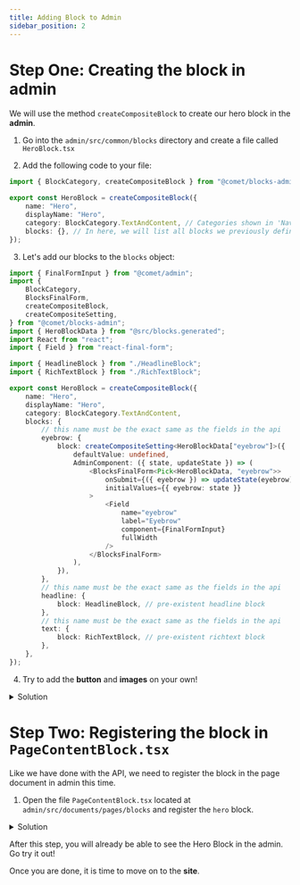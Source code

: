 ```yaml
---
title: Adding Block to Admin
sidebar_position: 2
---
```


# Step One: Creating the block in admin

We will use the method `createCompositeBlock` to create our hero block in the **admin**.

1. Go into the `admin/src/common/blocks` directory and create a file called `HeroBlock.tsx`

2. Add the following code to your file:

```ts title="HeroBlock.tsx"
import { BlockCategory, createCompositeBlock } from "@comet/blocks-admin";

export const HeroBlock = createCompositeBlock({
    name: "Hero",
    displayName: "Hero",
    category: BlockCategory.TextAndContent, // Categories shown in 'Navigating the Admin'
    blocks: {}, // In here, we will list all blocks we previously defined
});
```

3. Let's add our blocks to the `blocks` object:

<!-- In the code block below, something is wrong with the formatting -->

```ts title="HeroBlock.tsx"
import { FinalFormInput } from "@comet/admin";
import {
    BlockCategory,
    BlocksFinalForm,
    createCompositeBlock,
    createCompositeSetting,
} from "@comet/blocks-admin";
import { HeroBlockData } from "@src/blocks.generated";
import React from "react";
import { Field } from "react-final-form";

import { HeadlineBlock } from "./HeadlineBlock";
import { RichTextBlock } from "./RichTextBlock";

export const HeroBlock = createCompositeBlock({
    name: "Hero",
    displayName: "Hero",
    category: BlockCategory.TextAndContent,
    blocks: {
        // this name must be the exact same as the fields in the api
        eyebrow: {
            block: createCompositeSetting<HeroBlockData["eyebrow"]>({
                defaultValue: undefined,
                AdminComponent: ({ state, updateState }) => (
                    <BlocksFinalForm<Pick<HeroBlockData, "eyebrow">>
                        onSubmit={({ eyebrow }) => updateState(eyebrow)}
                        initialValues={{ eyebrow: state }}
                    >
                        <Field
                            name="eyebrow"
                            label="Eyebrow"
                            component={FinalFormInput}
                            fullWidth
                        />
                    </BlocksFinalForm>
                ),
            }),
        },
        // this name must be the exact same as the fields in the api
        headline: {
            block: HeadlineBlock, // pre-existent headline block
        },
        // this name must be the exact same as the fields in the api
        text: {
            block: RichTextBlock, // pre-existent richtext block
        },
    },
});
```

<!-- which options are there instead of createCompositeBlock and createCompositeSetting, when to use
Does AdminComponent always need to be used when creating a new block?
FinalFormInput Docs link? -->

4. Try to add the **button** and **images** on your own!

<details>
    <summary>Solution</summary>

```ts title="HeroBlock.tsx"
export const HeroBlock = createCompositeBlock({
    name: "Hero",
    displayName: "Hero",
    category: BlockCategory.TextAndContent,
    blocks: {
        eyebrow: {
            block: createCompositeSetting<HeroBlockData["eyebrow"]>({
                defaultValue: undefined,
                AdminComponent: ({ state, updateState }) => (
                    <BlocksFinalForm<Pick<HeroBlockData, "eyebrow">>
                        onSubmit={({ eyebrow }) => updateState(eyebrow)}
                        initialValues={{ eyebrow: state }}
                    >
                        <Field
                            name="eyebrow"
                            label="Eyebrow"
                            component={FinalFormInput}
                            fullWidth
                        />
                    </BlocksFinalForm>
                ),
            }),
        },
        headline: {
            block: HeadlineBlock,
        },
        text: {
            block: RichTextBlock,
        },
        textLink: {
            block: TextLinkBlock,
        },
        image: {
            block: DamImageBlock,
        },
        imageSecondary: {
            block: DamImageBlock,
        },
    },
});
```

</details>

# Step Two: Registering the block in `PageContentBlock.tsx`

Like we have done with the API, we need to register the block in the page document in admin this time.

1. Open the file `PageContentBlock.tsx` located at `admin/src/documents/pages/blocks` and register the `hero` block.

<details>
    <summary>Solution</summary>

```ts title="PageContentBlock.tsx"
import { createBlocksBlock, SpaceBlock, YouTubeVideoBlock } from "@comet/blocks-admin";
import { DamImageBlock, DamVideoBlock } from "@comet/cms-admin";
import { HeadlineBlock } from "@src/common/blocks/HeadlineBlock";
import { HeroBlock } from "@src/common/blocks/HeroBlock";
import { LinkListBlock } from "@src/common/blocks/LinkListBlock";
import { RichTextBlock } from "@src/common/blocks/RichTextBlock";
import { TextImageBlock } from "@src/common/blocks/TextImageBlock";

export const PageContentBlock = createBlocksBlock({
    name: "PageContent",
    supportedBlocks: {
        space: SpaceBlock,
        richtext: RichTextBlock,
        headline: HeadlineBlock,
        image: DamImageBlock,
        textImage: TextImageBlock,
        damVideo: DamVideoBlock,
        youTubeVideo: YouTubeVideoBlock,
        links: LinkListBlock,
        hero: HeroBlock, // our newly added hero block
    },
});
```

</details>

After this step, you will already be able to see the Hero Block in the admin. Go try it out!

Once you are done, it is time to move on to the **site**.
